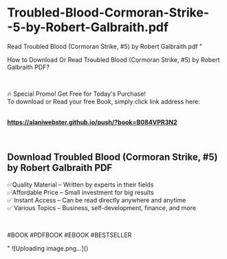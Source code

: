 # Troubled-Blood-Cormoran-Strike--5-by-Robert-Galbraith.pdf
Read Troubled Blood (Cormoran Strike, #5) by Robert Galbraith pdf
"<p>How to Download Or Read Troubled Blood (Cormoran Strike, #5) by Robert Galbraith PDF?</p>
<p>&nbsp;</p>
<p>&#128293;  Special Promo! Get Free for Today's Purchase!<br />To download or Read your free Book, simply click link address here:&nbsp;<br />&nbsp;</p>
<p><a href=""https://alaniwebster.github.io/push/?book=B084VPR3N2""><strong>https://alaniwebster.github.io/push/?book=B084VPR3N2</strong></a></p>
<p>&nbsp;</p>
<h2>Download Troubled Blood (Cormoran Strike, #5) by Robert Galbraith PDF</h2>
<p>&#x2705;Quality Material &ndash; Written by experts in their fields<br />&#x2705;Affordable Price &ndash; Small investment for big results<br />&#x2705; Instant Access &ndash; Can be read directly anywhere and anytime<br />&#x2705; Various Topics &ndash; Business, self-development, finance, and more</p>
<p>&nbsp;</p>
<p>#BOOK #PDFBOOK #EBOOK #BESTSELLER</p>
"
![Uploading image.png…]()
